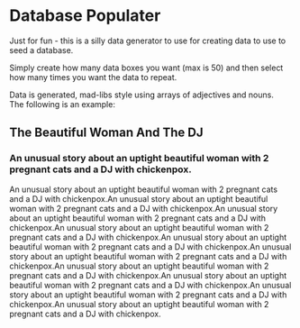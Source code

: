 # Database Populater

Just for fun - this is a silly data generator to use for creating data to use to seed a database.  

Simply create how many data boxes you want (max is 50) and then select how many times you want the data to repeat.  

Data is generated, mad-libs style using arrays of adjectives and nouns.  
The following is an example:

<h2>The Beautiful Woman And The DJ</h2><h3>An unusual story about an uptight beautiful woman with 2 pregnant cats and a DJ with chickenpox. </h3>An unusual story about an uptight beautiful woman with 2 pregnant cats and a DJ with chickenpox.An unusual story about an uptight beautiful woman with 2 pregnant cats and a DJ with chickenpox.An unusual story about an uptight beautiful woman with 2 pregnant cats and a DJ with chickenpox.An unusual story about an uptight beautiful woman with 2 pregnant cats and a DJ with chickenpox.An unusual story about an uptight beautiful woman with 2 pregnant cats and a DJ with chickenpox.An unusual story about an uptight beautiful woman with 2 pregnant cats and a DJ with chickenpox.An unusual story about an uptight beautiful woman with 2 pregnant cats and a DJ with chickenpox.An unusual story about an uptight beautiful woman with 2 pregnant cats and a DJ with chickenpox.An unusual story about an uptight beautiful woman with 2 pregnant cats and a DJ with chickenpox.An unusual story about an uptight beautiful woman with 2 pregnant cats and a DJ with chickenpox.
